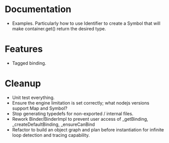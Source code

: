 
# Documentation
- Examples.
Particularly how to use Identifier<T> to create a Symbol that will make container.get() return the desired type.


# Features
- Tagged binding.

# Cleanup
- Unit test everything.
- Ensure the engine limitation is set correctly; what nodejs versions support Map and Symbol?
- Stop generating typedefs for non-exported / internal files.
- Rework Binder/BinderImpl to prevent user access of _getBinding, _createDefaultBinding, _ensureCanBind
- Refactor to build an object graph and plan before instantiation for infinite loop detection and tracing capability.